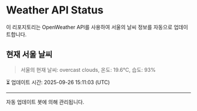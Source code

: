 
# Weather API Status

이 리포지토리는 OpenWeather API를 사용하여 서울의 날씨 정보를 자동으로 업데이트합니다.

## 현재 서울 날씨
> 서울의 현재 날씨: overcast clouds, 온도: 19.6°C, 습도: 93%

⏳ 업데이트 시간: 2025-09-26 15:11:03 (UTC)

---
자동 업데이트 봇에 의해 관리됩니다.
